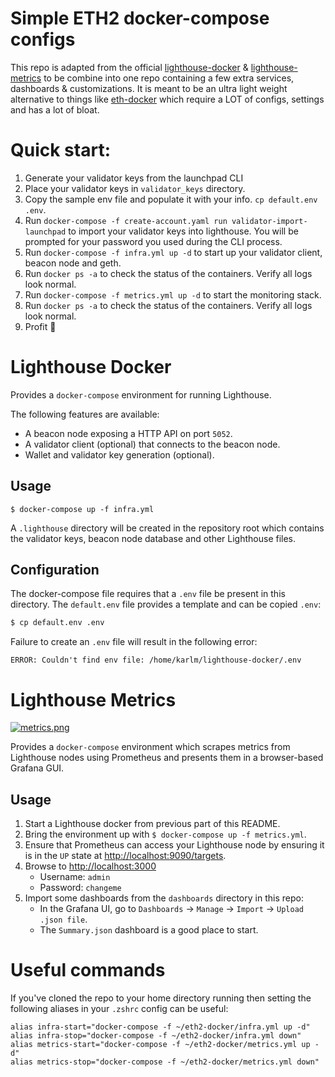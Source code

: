 # Simple ETH2 docker-compose configs

This repo is adapted from the official [lighthouse-docker](https://github.com/sigp/lighthouse-docker) & [lighthouse-metrics](https://github.com/sigp/lighthouse-metrics) to be combine into one repo containing a few extra services, dashboards & customizations. It is meant to be an ultra light weight alternative to things like [eth-docker](https://eth-docker.net/docs/Support/GethPrune) which require a LOT of configs, settings and has a lot of bloat.

# Quick start:
1. Generate your validator keys from the launchpad CLI
2. Place your validator keys in `validator_keys` directory.
3. Copy the sample env file and populate it with your info. `cp default.env .env`.
4. Run `docker-compose -f create-account.yaml run validator-import-launchpad` to import your validator keys into lighthouse. You will be prompted for your password you used during the CLI process.
5. Run `docker-compose -f infra.yml up -d` to start up your validator client, beacon node and geth.
6. Run `docker ps -a` to check the status of the containers. Verify all logs look normal.
7. Run `docker-compose -f metrics.yml up -d` to start the monitoring stack.
8. Run `docker ps -a` to check the status of the containers. Verify all logs look normal.
9. Profit 🤑

# Lighthouse Docker

Provides a `docker-compose` environment for running Lighthouse.

The following features are available:

- A beacon node exposing a HTTP API on port `5052`.
- A validator client (optional) that connects to the beacon node.
- Wallet and validator key generation (optional).

## Usage

`$ docker-compose up -f infra.yml`

A `.lighthouse` directory will be created in the repository root which contains
the validator keys, beacon node database and other Lighthouse files.

## Configuration

The docker-compose file requires that a `.env` file be present in this
directory. The `default.env` file provides a template and can be copied `.env`:

```bash
$ cp default.env .env
```

Failure to create an `.env` file will result in the following error:

```
ERROR: Couldn't find env file: /home/karlm/lighthouse-docker/.env
```
# Lighthouse Metrics

[![metrics.png](https://i.postimg.cc/Jh7rxtgp/metrics.png)](https://postimg.cc/4YMRN4Xc)

Provides a `docker-compose` environment which scrapes metrics from Lighthouse
nodes using Prometheus and presents them in a browser-based Grafana GUI.


## Usage

1. Start a Lighthouse docker from previous part of this README.
2. Bring the environment up with `$ docker-compose up -f metrics.yml`.
3. Ensure that Prometheus can access your Lighthouse node by ensuring it is in
   the `UP` state at [http://localhost:9090/targets](http://localhost:9090/targets).
4. Browse to [http://localhost:3000](http://localhost:3000)
    - Username: `admin`
    - Password: `changeme`
5. Import some dashboards from the `dashboards` directory in this repo:
    - In the Grafana UI, go to `Dashboards` -> `Manage` -> `Import` -> `Upload .json file`.
    - The `Summary.json` dashboard is a good place to start.

# Useful commands

If you've cloned the repo to your home directory running then setting the following aliases in your `.zshrc` config can be useful:
```
alias infra-start="docker-compose -f ~/eth2-docker/infra.yml up -d"
alias infra-stop="docker-compose -f ~/eth2-docker/infra.yml down"
alias metrics-start="docker-compose -f ~/eth2-docker/metrics.yml up -d"
alias metrics-stop="docker-compose -f ~/eth2-docker/metrics.yml down"
```
